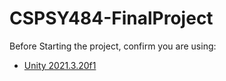 # CSPSY484-FinalProject

Before Starting the project, confirm you are using:
- [Unity 2021.3.20f1](https://unity.com/releases/editor/whats-new/2021.3.20)

